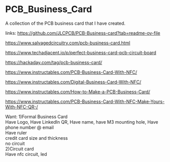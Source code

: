 # PCB_Business_Card
A collection of the PCB business card that I have created.


links:
https://github.com/JLCPCB/PCB-Business-card?tab=readme-ov-file

https://www.salvagedcircuitry.com/pcb-business-card.html

https://www.techadjacent.io/p/perfect-business-card-pcb-circuit-board

https://hackaday.com/tag/pcb-business-card/

https://www.instructables.com/PCB-Business-Card-With-NFC/

https://www.instructables.com/Digital-Business-Card-With-NFC/

https://www.instructables.com/How-to-Make-a-PCB-Business-Card/

https://www.instructables.com/PCB-Business-Card-With-NFC-Make-Yours-With-NFC-QR-/

Want:
1)Formal Business Card <br>
Have Logo, Have LinkedIn QR, Have name, have M3 mounting hole, Have phone number @ email <br>
Have ruler<br>credit card size and thickness <br>
no circuit
<br>
2)Circuit card<br>
Have nfc circuit, led
